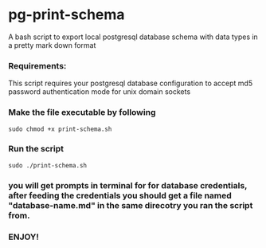 # pg-print-schema
A bash script to export local postgresql database schema with data types in a pretty mark down format

### Requirements:
This script requires your postgresql database configuration to accept md5 password authentication mode for unix domain sockets

### Make the file executable by following
``` sudo chmod +x print-schema.sh ```

### Run the script 
``` sudo ./print-schema.sh ```

### you will get prompts in terminal for for database credentials, after feeding the credentials you should get a file named "database-name.md" in the same direcotry you ran the script from.
### ENJOY! 
